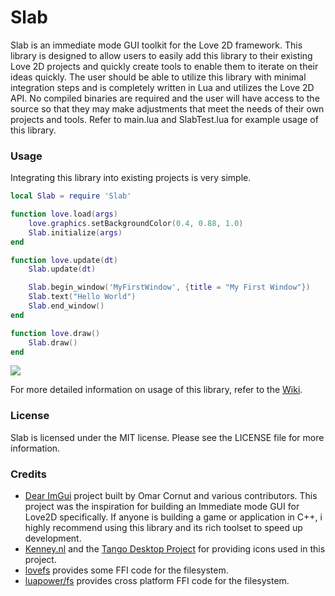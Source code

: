 # Slab

Slab is an immediate mode GUI toolkit for the Love 2D framework. This library is designed to
allow users to easily add this library to their existing Love 2D projects and quickly create
tools to enable them to iterate on their ideas quickly. The user should be able to utilize this
library with minimal integration steps and is completely written in Lua and utilizes
the Love 2D API. No compiled binaries are required and the user will have access to the source
so that they may make adjustments that meet the needs of their own projects and tools. Refer
to main.lua and SlabTest.lua for example usage of this library.

### Usage

Integrating this library into existing projects is very simple.

```lua
local Slab = require 'Slab'

function love.load(args)
	love.graphics.setBackgroundColor(0.4, 0.88, 1.0)
	Slab.initialize(args)
end

function love.update(dt)
	Slab.update(dt)

	Slab.begin_window('MyFirstWindow', {title = "My First Window"})
	Slab.text("Hello World")
	Slab.end_window()
end

function love.draw()
	Slab.draw()
end
```

![](https://github.com/coding-jackalope/Slab/wiki/Images/Slab_HelloWorld.png)

For more detailed information on usage of this library, refer to the [Wiki](https://github.com/coding-jackalope/Slab/wiki).

### License

Slab is licensed under the MIT license. Please see the LICENSE file for more information.

### Credits

- [Dear ImGui](https://github.com/ocornut/imgui) project built by Omar Cornut and various contributors. This project was the inspiration for building an Immediate mode GUI for Love2D specifically. If anyone is building a game or application in C++, i highly recommend using this library and its rich toolset to speed up development.
- [Kenney.nl](https://kenney.nl/) and the [Tango Desktop Project](https://opengameart.org/content/tango-desktop-icons) for providing icons used in this project.
- [lovefs](https://github.com/linux-man/lovefs) provides some FFI code for the filesystem.
- [luapower/fs](https://github.com/luapower/fs) provides cross platform FFI code for the filesystem.

